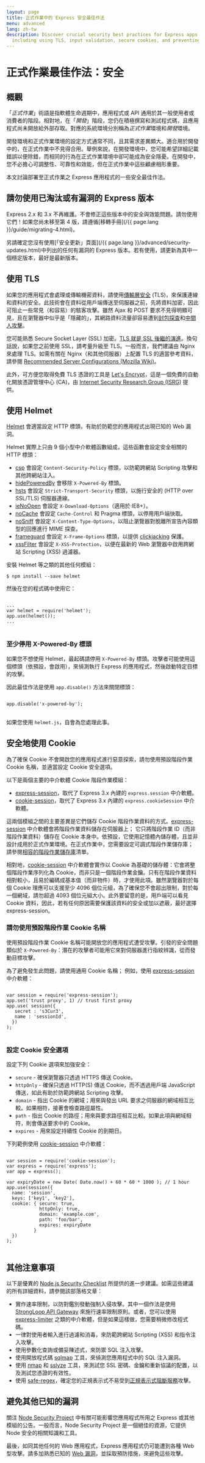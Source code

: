 ```yaml
---
layout: page
title: 正式作業中的 Express 安全最佳作法
menu: advanced
lang: zh-tw
description: Discover crucial security best practices for Express apps in production,
  including using TLS, input validation, secure cookies, and preventing vulnerabilities.
---
```


# 正式作業最佳作法：安全

## 概觀

「*正式作業*」術語是指軟體生命週期中，應用程式或 API 通用於其一般使用者或消費者的階段。相對地，在「*開發*」階段，您仍在積極撰寫和測試程式碼，且應用程式尚未開放給外部存取。對應的系統環境分別稱為*正式作業*環境和*開發*環境。

開發環境和正式作業環境的設定方式通常不同，且其需求差異頗大。適合用於開發中的，在正式作業中不見得合用。舉例來說，在開發環境中，您可能希望詳細記載錯誤以便除錯，而相同的行為在正式作業環境中卻可能成為安全隱憂。在開發中，您不必擔心可調整性、可靠性和效能，但在正式作業中這些顧慮相形重要。

本文討論部署至正式作業之 Express 應用程式的一些安全最佳作法。

## 請勿使用已淘汰或有漏洞的 Express 版本

Express 2.x 和 3.x 不再維護。不會修正這些版本中的安全與效能問題。請勿使用它們！如果您尚未移至第 4 版，請遵循[移轉手冊](/{{ page.lang }}/guide/migrating-4.html)。

另請確定您沒有使用[「安全更新」頁面](/{{ page.lang }}/advanced/security-updates.html)中列出的任何有漏洞的 Express 版本。若有使用，請更新為其中一個穩定版本，最好是最新版本。

## 使用 TLS

如果您的應用程式會處理或傳輸機密資料，請使用[傳輸層安全](https://en.wikipedia.org/wiki/Transport_Layer_Security) (TLS)，來保護連線和資料的安全。此技術會在資料從用戶端傳送至伺服器之前，先將資料加密，因此可阻止一些常見（和容易）的駭客攻擊。雖然 Ajax 和 POST 要求不見得明顯可見，且在瀏覽器中似乎是「隱藏的」，其網路資料流量卻容易遭到[封包探查](https://en.wikipedia.org/wiki/Packet_analyzer)和[中間人攻擊](https://en.wikipedia.org/wiki/Man-in-the-middle_attack)。

您可能熟悉 Secure Socket Layer (SSL) 加密。[TLS 就是 SSL 後繼的演進](https://msdn.microsoft.com/en-us/library/windows/desktop/aa380515(v=vs.85).aspx)。換句話說，如果您之前使用 SSL，請考量升級至 TLS。一般而言，我們建議由 Nginx 來處理 TLS。如需有關在 Nginx（和其他伺服器）上配置 TLS 的適當參考資料，請參閱 [Recommended Server Configurations (Mozilla Wiki)](https://wiki.mozilla.org/Security/Server_Side_TLS#Recommended_Server_Configurations)。

此外，可方便您取得免費 TLS 憑證的工具是 [Let's Encrypt](https://letsencrypt.org/about/)，這是一個免費的自動化開放憑證管理中心 (CA)，由 [Internet Security Research Group (ISRG)](https://letsencrypt.org/isrg/) 提供。

## 使用 Helmet

[Helmet](https://www.npmjs.com/package/helmet) 會適當設定 HTTP 標頭，有助於防範您的應用程式出現已知的 Web 漏洞。

Helmet 實際上只由 9 個小型中介軟體函數組成，這些函數會設定安全相關的 HTTP 標頭：

* [csp](https://github.com/helmetjs/csp) 會設定 `Content-Security-Policy` 標頭，以防範跨網站 Scripting 攻擊和其他跨網站注入。
* [hidePoweredBy](https://github.com/helmetjs/hide-powered-by) 會移除 `X-Powered-By` 標頭。
* [hsts](https://github.com/helmetjs/hsts) 會設定 `Strict-Transport-Security` 標頭，以施行安全的 (HTTP over SSL/TLS) 伺服器連線。
* [ieNoOpen](https://github.com/helmetjs/ienoopen) 會設定 `X-Download-Options`（適用於 IE8+）。
* [noCache](https://github.com/helmetjs/nocache) 會設定 `Cache-Control` 和 Pragma 標頭，以停用用戶端快取。
* [noSniff](https://github.com/helmetjs/dont-sniff-mimetype) 會設定 `X-Content-Type-Options`，以阻止瀏覽器對脫離所宣告內容類型的回應進行 MIME 探查。
* [frameguard](https://github.com/helmetjs/frameguard) 會設定 `X-Frame-Options` 標頭，以提供 [clickjacking](https://www.owasp.org/index.php/Clickjacking) 保護。
* [xssFilter](https://github.com/helmetjs/x-xss-protection) 會設定 `X-XSS-Protection`，以便在最新的 Web 瀏覽器中啟用跨網站 Scripting (XSS) 過濾器。

安裝 Helmet 等之類的其他任何模組：

```console
$ npm install --save helmet
```

然後在您的程式碼中使用它：

<pre>
<code class="language-javascript" translate="no">
...
var helmet = require('helmet');
app.use(helmet());
...
</code>
</pre>

### 至少停用 X-Powered-By 標頭

如果您不想使用 Helmet，最起碼請停用 `X-Powered-By` 標頭。攻擊者可能使用這個標頭（依預設，會啟用），來偵測執行 Express 的應用程式，然後啟動特定目標的攻擊。

因此最佳作法是使用 `app.disable()` 方法來關閉標頭：

<pre>
<code class="language-javascript" translate="no">
app.disable('x-powered-by');
</code>
</pre>

如果您使用 `helmet.js`，自會為您處理此事。

## 安全地使用 Cookie

為了確保 Cookie 不會開啟您的應用程式進行惡意探索，請勿使用預設階段作業 Cookie 名稱，並適當設定 Cookie 安全選項。

以下是兩個主要的中介軟體 Cookie 階段作業模組：

* [express-session](https://www.npmjs.com/package/express-session)，取代了 Express 3.x 內建的 `express.session` 中介軟體。
* [cookie-session](https://www.npmjs.com/package/cookie-session)，取代了 Express 3.x 內建的 `express.cookieSession` 中介軟體。

這兩個模組之間的主要差異是它們儲存 Cookie 階段作業資料的方式。[express-session](https://www.npmjs.com/package/express-session) 中介軟體會將階段作業資料儲存在伺服器上；
它只將階段作業 ID（而非階段作業資料）儲存在 Cookie 本身中。依預設，它使用記憶體內儲存體，且並非設計成用於正式作業環境。在正式作業中，您需要設定可調式階段作業儲存庫；
請參閱[相容的階段作業儲存庫](https://github.com/expressjs/session#compatible-session-stores)清單。

相對地，[cookie-session](https://www.npmjs.com/package/cookie-session) 中介軟體會實作以 Cookie 為基礎的儲存體：它會將整個階段作業序列化為 Cookie，而非只是一個階段作業金鑰。只有在階段作業資料相對較小，且易於編碼成基本值（而非物件）時，才使用此項。雖然瀏覽器對於每個 Cookie 理應可以支援至少
4096 個位元組，為了確保您不會超出限制，對於每一個網域，請勿超過 4093 個位元組大小。此外要留意的是，用戶端可以看見 Cookie 資料，因此，若有任何原因需要保護該資料的安全或加以遮蔽，最好選擇 express-session。

### 請勿使用預設階段作業 Cookie 名稱

使用預設階段作業 Cookie 名稱可能開放您的應用程式遭受攻擊。引發的安全問題類似於 `X-Powered-By`：潛在的攻擊者可能用它來對伺服器進行指紋辨識，從而發動目標攻擊。

為了避免發生此問題，請使用通用 Cookie 名稱；
例如，使用 [express-session](https://www.npmjs.com/package/express-session) 中介軟體：

<pre>
<code class="language-javascript" translate="no">
var session = require('express-session');
app.set('trust proxy', 1) // trust first proxy
app.use( session({
   secret : 's3Cur3',
   name : 'sessionId',
  })
);
</code>
</pre>

### 設定 Cookie 安全選項

設定下列 Cookie 選項來加強安全：

* `secure` - 確保瀏覽器只透過 HTTPS 傳送 Cookie。
* `httpOnly` - 確保只透過 HTTP(S) 傳送 Cookie，而不透過用戶端 JavaScript 傳送，如此有助於防範跨網站 Scripting 攻擊。
* `domain` - 指出 Cookie 的網域；用來與發出 URL 要求之伺服器的網域相互比較。如果相符，接著會檢查路徑屬性。
* `path` - 指出 Cookie 的路徑；用來與要求路徑相互比較。如果此項與網域相符，則會傳送要求中的 Cookie。
* `expires` - 用來設定持續性 Cookie 的到期日。

下列範例使用 [cookie-session](https://www.npmjs.com/package/cookie-session) 中介軟體：

<pre>
<code class="language-javascript" translate="no">
var session = require('cookie-session');
var express = require('express');
var app = express();

var expiryDate = new Date( Date.now() + 60 * 60 * 1000 ); // 1 hour
app.use(session({
  name: 'session',
  keys: ['key1', 'key2'],
  cookie: { secure: true,
            httpOnly: true,
            domain: 'example.com',
            path: 'foo/bar',
            expires: expiryDate
          }
  })
);
</code>
</pre>

## 其他注意事項

以下是優異的 [Node.js Security Checklist](https://blog.risingstack.com/node-js-security-checklist/) 所提供的進一步建議。如需這些建議的所有詳細資料，請參閱該部落格文章：

* 實作速率限制，以防對鑑別發動強制入侵攻擊。其中一個作法是使用 [StrongLoop API Gateway](https://web.archive.org/web/20240000000000/https://strongloop.com/node-js/api-gateway/) 來施行速率限制原則。或者，您可以使用 [express-limiter](https://www.npmjs.com/package/express-limiter) 之類的中介軟體，但是如果這樣做，您需要稍微修改程式碼。
* 一律對使用者輸入進行過濾和消毒，來防範跨網站 Scripting (XSS) 和指令注入攻擊。
* 使用參數化查詢或備妥陳述式，來防禦 SQL 注入攻擊。
* 使用開放程式碼 [sqlmap](http://sqlmap.org/) 工具，來偵測您應用程式中的 SQL 注入漏洞。
* 使用 [nmap](https://nmap.org/) 和 [sslyze](https://github.com/nabla-c0d3/sslyze) 工具，來測試您 SSL 密碼、金鑰和重新協議的配置，以及測試您憑證的有效性。
* 使用 [safe-regex](https://www.npmjs.com/package/safe-regex)，確定您的正規表示式不易受到[正規表示式阻斷服務](https://www.owasp.org/index.php/Regular_expression_Denial_of_Service_-_ReDoS)攻擊。

## 避免其他已知的漏洞

關注 [Node Security Project](https://npmjs.com/advisories) 中有關可能影響您應用程式所用之 Express 或其他模組的公告。一般而言，Node Security Project 是一個絕佳的資源，它提供 Node 安全的相關知識和工具。

最後，如同其他任何的 Web 應用程式，Express 應用程式仍可能遭到各種 Web 型攻擊。請多加熟悉已知的 [Web 漏洞](https://www.owasp.org/www-project-top-ten/)，並採取預防措施，來避免這些攻擊。
